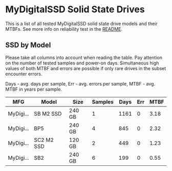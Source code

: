 MyDigitalSSD Solid State Drives
===============================

This is a list of all tested MyDigitalSSD solid state drive models and their MTBFs. See
more info on reliability test in the [README](https://github.com/linuxhw/SMART).

SSD by Model
------------

Please take all columns into account when reading the table. Pay attention on the
number of tested samples and power-on days. Simultaneous high values of both MTBF
and errors are possible if only rare drives in the subset encounter errors.

Days - avg. days per sample,
Err  - avg. errors per sample,
MTBF - avg. MTBF in years per sample.

| MFG       | Model              | Size   | Samples | Days  | Err   | MTBF |
|-----------|--------------------|--------|---------|-------|-------|------|
| MyDigi... | SB M2 SSD          | 240 GB | 1       | 1161  | 0     | 3.18   |
| MyDigi... | BP5                | 240 GB | 4       | 845   | 0     | 2.32   |
| MyDigi... | SC2 M2 SSD         | 120 GB | 2       | 449   | 0     | 1.23   |
| MyDigi... | SB2                | 240 GB | 6       | 199   | 0     | 0.55   |
